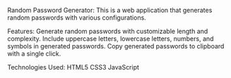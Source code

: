 Random Password Generator:
This is a web application that generates random passwords with various configurations.

Features:
Generate random passwords with customizable length and complexity.
Include uppercase letters, lowercase letters, numbers, and symbols in generated passwords.
Copy generated passwords to clipboard with a single click.

Technologies Used:
HTML5
CSS3
JavaScript
